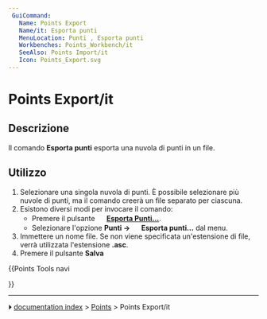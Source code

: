 ```yaml
---
 GuiCommand:
   Name: Points Export
   Name/it: Esporta punti 
   MenuLocation: Punti , Esporta punti
   Workbenches: Points_Workbench/it
   SeeAlso: Points Import/it
   Icon: Points_Export.svg
---
```


# Points Export/it



## Descrizione

Il comando **Esporta punti** esporta una nuvola di punti in un file.



## Utilizzo

1.  Selezionare una singola nuvola di punti. È possibile selezionare più nuvole di punti, ma il comando creerà un file separato per ciascuna.
2.  Esistono diversi modi per invocare il comando:
    -   Premere il pulsante **<img src="images/Points_Export.svg" width=16px> [Esporta Punti...](Points_Export/it.md)**.
    -   Selezionare l\'opzione **Punti → <img src="images/Points_Export.svg" width=16px> Esporta punti...** dal menu.
3.  Immettere un nome file. Se non viene specificata un\'estensione di file, verrà utilizzata l\'estensione **.asc**.
4.  Premere il pulsante **Salva**





{{Points Tools navi

}}



---
⏵ [documentation index](../README.md) > [Points](Points_Workbench.md) > Points Export/it
